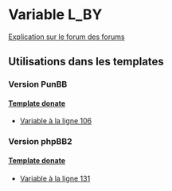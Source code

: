 # Variable L_BY
[Explication sur le forum des forums](http://forum.forumactif.com/t294113-listing-des-variables#L_BY)

## Utilisations dans les templates

### Version PunBB

#### [Template donate](punbb/donate.md)
* [Variable à la ligne 106](../punbb/donate.tpl#L106)

### Version phpBB2

#### [Template donate](subsilver/donate.md)
* [Variable à la ligne 131](../subsilver/donate.tpl#L131)